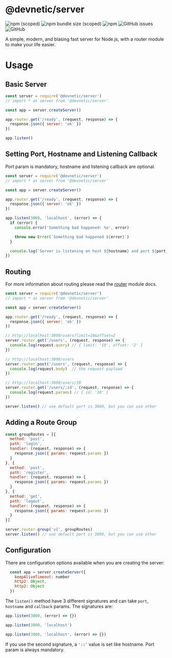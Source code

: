 # @devnetic/server

![npm (scoped)](https://img.shields.io/npm/v/@devnetic/server)
![npm bundle size (scoped)](https://img.shields.io/bundlephobia/minzip/@devnetic/server?color=red)
![npm](https://img.shields.io/npm/dt/@devnetic/server)
![GitHub issues](https://img.shields.io/github/issues-raw/devnetic/server)
![GitHub](https://img.shields.io/github/license/devnetic/server)

A simple, modern, and blasing fast server for Node.js, with a router module to make your life easier.

# Usage

## Basic Server
```javascript
const server = require('@devnetic/server')
// import * as server from '@devnetic/server'

const app = server.createServer()

app.router.get('/ready', (request, response) => {
  response.json({ server: 'ok' })
})

app.listen()
```

## Setting Port, Hostname and Listening Callback

Port param is mandatory, hostname and listening callback are optional.

```javascript
const server = require('@devnetic/server')
// import * as server from '@devnetic/server'

const app = server.createServer()

app.router.get('/ready', (request, response) => {
  response.json({ server: 'ok' })
})

app.listen(3000, 'localhost', (error) => {
  if (error) {
    console.error('Something bad happened: %o', error)

    throw new Error(`Something bad happened ${error}`)
  }

  console.log(`Server is listening on host ${hostname} and port ${port}`)
})
```

## Routing
For more information about routing please read the [router](https://www.npmjs.com/package/@devnetic/router) module docs.
```javascript
const server = require('@devnetic/server')
// import * as server from '@devnetic/server'

const app = server.createServer()

app.router.get('/ready', (request, response) => {
  response.json({ server: 'ok' })
})

// http://localhost:3000/users?limit=10&offset=2
server.router.get('/users', (request, response) => {
  console.log(request.query) // { limit: '10', offset: '2' }
})

// http://localhost:3000/users
server.router.post('/users', (request, response) => {
  console.log(request.body)  // the request payload
})

// http://localhost:3000/users/10
server.router.get('/users/:id', (request, response) => {
  console.log(request.params) // { id: '10' }
})

server.listen() // use default port is 3000, but you can use other
```

## Adding a Route Group

```javascript
const groupRoutes = [{
  method: 'post',
  path: 'login',
  handler: (request, response) => {
    response.json({ params: request.params })
  }
}, {
  method: 'post',
  path: 'register',
  handler: (request, response) => {
    response.json({ params: request.params })
  }
}, {
  method: 'get',
  path: 'logout',
  handler: (request, response) => {
    response.json({ params: request.params })
  }
}]

server.router.group('v1', groupRoutes)
server.listen() // use default port is 3000, but you can use other
```

## Configuration

There are configuration options available when you are creating the server:

```javascript
  const app = server.createServer({
    keepAliveTimeout: number
    http2: Object,
    http2: Object
  })
```

The `listen()` method have 3 different signatures and can take `port`, `hostname` and `callback` params.  The signatures are:

```javascript
app.listen(3000, (error) => {})

app.listen(3000, 'localhost')

app.listen(3000, 'localhost', (error) => {})
```

If you use the second signature, a `'::'` value is set like hostname.  Port param is always mandatory.
